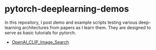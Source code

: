 # pytorch-deeplearning-demos
In this repository, I post demo and example scripts testing various deep-learning architectures from papers as I learn them. They are designed to serve as basic tutorials for pytorch. 

- <a href="https://colab.research.google.com/drive/1itX8PaFd4U19gOEATxtDhBOVWw1Tjfi0?usp=sharing" target="_blank">OpenAI_CLIP_Image_Search</a>

